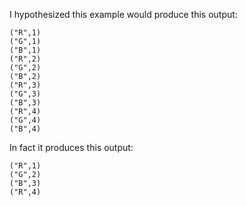 I hypothesized this example would produce this output:

```
("R",1)
("G",1)
("B",1)
("R",2)
("G",2)
("B",2)
("R",3)
("G",3)
("B",3)
("R",4)
("G",4)
("B",4)
```

In fact it produces this output:

```
("R",1)
("G",2)
("B",3)
("R",4)
```
